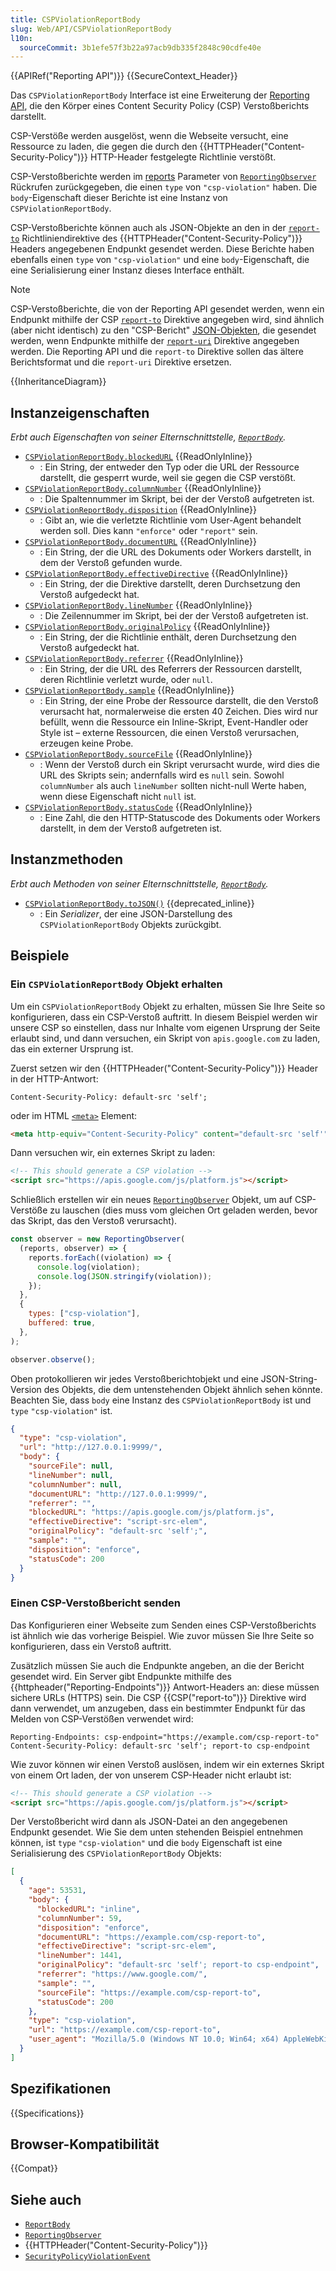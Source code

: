 ```yaml
---
title: CSPViolationReportBody
slug: Web/API/CSPViolationReportBody
l10n:
  sourceCommit: 3b1efe57f3b22a97acb9db335f2848c90cdfe40e
---
```


{{APIRef("Reporting API")}} {{SecureContext_Header}}

Das `CSPViolationReportBody` Interface ist eine Erweiterung der [Reporting API](/de/docs/Web/API/Reporting_API), die den Körper eines Content Security Policy (CSP) Verstoßberichts darstellt.

CSP-Verstöße werden ausgelöst, wenn die Webseite versucht, eine Ressource zu laden, die gegen die durch den {{HTTPHeader("Content-Security-Policy")}} HTTP-Header festgelegte Richtlinie verstößt.

CSP-Verstoßberichte werden im [reports](/de/docs/Web/API/ReportingObserver/ReportingObserver#reports) Parameter von [`ReportingObserver`](/de/docs/Web/API/ReportingObserver) Rückrufen zurückgegeben, die einen `type` von `"csp-violation"` haben.
Die `body`-Eigenschaft dieser Berichte ist eine Instanz von `CSPViolationReportBody`.

CSP-Verstoßberichte können auch als JSON-Objekte an den in der [`report-to`](/de/docs/Web/HTTP/Reference/Headers/Content-Security-Policy/report-to) Richtliniendirektive des {{HTTPHeader("Content-Security-Policy")}} Headers angegebenen Endpunkt gesendet werden.
Diese Berichte haben ebenfalls einen `type` von `"csp-violation"` und eine `body`-Eigenschaft, die eine Serialisierung einer Instanz dieses Interface enthält.

> [!NOTE]
> CSP-Verstoßberichte, die von der Reporting API gesendet werden, wenn ein Endpunkt mithilfe der CSP [`report-to`](/de/docs/Web/HTTP/Reference/Headers/Content-Security-Policy/report-to) Direktive angegeben wird, sind ähnlich (aber nicht identisch) zu den "CSP-Bericht" [JSON-Objekten](/de/docs/Web/HTTP/Reference/Headers/Content-Security-Policy/report-uri#violation_report_syntax), die gesendet werden, wenn Endpunkte mithilfe der [`report-uri`](/de/docs/Web/HTTP/Reference/Headers/Content-Security-Policy/report-uri) Direktive angegeben werden.
> Die Reporting API und die `report-to` Direktive sollen das ältere Berichtsformat und die `report-uri` Direktive ersetzen.

{{InheritanceDiagram}}

## Instanzeigenschaften

_Erbt auch Eigenschaften von seiner Elternschnittstelle, [`ReportBody`](/de/docs/Web/API/ReportBody)._

- [`CSPViolationReportBody.blockedURL`](/de/docs/Web/API/CSPViolationReportBody/blockedURL) {{ReadOnlyInline}}
  - : Ein String, der entweder den Typ oder die URL der Ressource darstellt, die gesperrt wurde, weil sie gegen die CSP verstößt.
- [`CSPViolationReportBody.columnNumber`](/de/docs/Web/API/CSPViolationReportBody/columnNumber) {{ReadOnlyInline}}
  - : Die Spaltennummer im Skript, bei der der Verstoß aufgetreten ist.
- [`CSPViolationReportBody.disposition`](/de/docs/Web/API/CSPViolationReportBody/disposition) {{ReadOnlyInline}}
  - : Gibt an, wie die verletzte Richtlinie vom User-Agent behandelt werden soll. Dies kann `"enforce"` oder `"report"` sein.
- [`CSPViolationReportBody.documentURL`](/de/docs/Web/API/CSPViolationReportBody/documentURL) {{ReadOnlyInline}}
  - : Ein String, der die URL des Dokuments oder Workers darstellt, in dem der Verstoß gefunden wurde.
- [`CSPViolationReportBody.effectiveDirective`](/de/docs/Web/API/CSPViolationReportBody/effectiveDirective) {{ReadOnlyInline}}
  - : Ein String, der die Direktive darstellt, deren Durchsetzung den Verstoß aufgedeckt hat.
- [`CSPViolationReportBody.lineNumber`](/de/docs/Web/API/CSPViolationReportBody/lineNumber) {{ReadOnlyInline}}
  - : Die Zeilennummer im Skript, bei der der Verstoß aufgetreten ist.
- [`CSPViolationReportBody.originalPolicy`](/de/docs/Web/API/CSPViolationReportBody/originalPolicy) {{ReadOnlyInline}}
  - : Ein String, der die Richtlinie enthält, deren Durchsetzung den Verstoß aufgedeckt hat.
- [`CSPViolationReportBody.referrer`](/de/docs/Web/API/CSPViolationReportBody/referrer) {{ReadOnlyInline}}
  - : Ein String, der die URL des Referrers der Ressourcen darstellt, deren Richtlinie verletzt wurde, oder `null`.
- [`CSPViolationReportBody.sample`](/de/docs/Web/API/CSPViolationReportBody/sample) {{ReadOnlyInline}}
  - : Ein String, der eine Probe der Ressource darstellt, die den Verstoß verursacht hat, normalerweise die ersten 40 Zeichen. Dies wird nur befüllt, wenn die Ressource ein Inline-Skript, Event-Handler oder Style ist – externe Ressourcen, die einen Verstoß verursachen, erzeugen keine Probe.
- [`CSPViolationReportBody.sourceFile`](/de/docs/Web/API/CSPViolationReportBody/sourceFile) {{ReadOnlyInline}}
  - : Wenn der Verstoß durch ein Skript verursacht wurde, wird dies die URL des Skripts sein; andernfalls wird es `null` sein. Sowohl `columnNumber` als auch `lineNumber` sollten nicht-null Werte haben, wenn diese Eigenschaft nicht `null` ist.
- [`CSPViolationReportBody.statusCode`](/de/docs/Web/API/CSPViolationReportBody/statusCode) {{ReadOnlyInline}}
  - : Eine Zahl, die den HTTP-Statuscode des Dokuments oder Workers darstellt, in dem der Verstoß aufgetreten ist.

## Instanzmethoden

_Erbt auch Methoden von seiner Elternschnittstelle, [`ReportBody`](/de/docs/Web/API/ReportBody)._

- [`CSPViolationReportBody.toJSON()`](/de/docs/Web/API/CSPViolationReportBody/toJSON) {{deprecated_inline}}
  - : Ein _Serializer_, der eine JSON-Darstellung des `CSPViolationReportBody` Objekts zurückgibt.

## Beispiele

### Ein `CSPViolationReportBody` Objekt erhalten

Um ein `CSPViolationReportBody` Objekt zu erhalten, müssen Sie Ihre Seite so konfigurieren, dass ein CSP-Verstoß auftritt.
In diesem Beispiel werden wir unsere CSP so einstellen, dass nur Inhalte vom eigenen Ursprung der Seite erlaubt sind, und dann versuchen, ein Skript von `apis.google.com` zu laden, das ein externer Ursprung ist.

Zuerst setzen wir den {{HTTPHeader("Content-Security-Policy")}} Header in der HTTP-Antwort:

```http
Content-Security-Policy: default-src 'self';
```

oder im HTML [`<meta>`](/de/docs/Web/HTML/Reference/Elements/meta) Element:

```html
<meta http-equiv="Content-Security-Policy" content="default-src 'self'" />
```

Dann versuchen wir, ein externes Skript zu laden:

```html
<!-- This should generate a CSP violation -->
<script src="https://apis.google.com/js/platform.js"></script>
```

Schließlich erstellen wir ein neues [`ReportingObserver`](/de/docs/Web/API/ReportingObserver) Objekt, um auf CSP-Verstöße zu lauschen (dies muss vom gleichen Ort geladen werden, bevor das Skript, das den Verstoß verursacht).

```js
const observer = new ReportingObserver(
  (reports, observer) => {
    reports.forEach((violation) => {
      console.log(violation);
      console.log(JSON.stringify(violation));
    });
  },
  {
    types: ["csp-violation"],
    buffered: true,
  },
);

observer.observe();
```

Oben protokollieren wir jedes Verstoßberichtobjekt und eine JSON-String-Version des Objekts, die dem untenstehenden Objekt ähnlich sehen könnte.
Beachten Sie, dass `body` eine Instanz des `CSPViolationReportBody` ist und `type` `"csp-violation"` ist.

```json
{
  "type": "csp-violation",
  "url": "http://127.0.0.1:9999/",
  "body": {
    "sourceFile": null,
    "lineNumber": null,
    "columnNumber": null,
    "documentURL": "http://127.0.0.1:9999/",
    "referrer": "",
    "blockedURL": "https://apis.google.com/js/platform.js",
    "effectiveDirective": "script-src-elem",
    "originalPolicy": "default-src 'self';",
    "sample": "",
    "disposition": "enforce",
    "statusCode": 200
  }
}
```

### Einen CSP-Verstoßbericht senden

Das Konfigurieren einer Webseite zum Senden eines CSP-Verstoßberichts ist ähnlich wie das vorherige Beispiel.
Wie zuvor müssen Sie Ihre Seite so konfigurieren, dass ein Verstoß auftritt.

Zusätzlich müssen Sie auch die Endpunkte angeben, an die der Bericht gesendet wird.
Ein Server gibt Endpunkte mithilfe des {{httpheader("Reporting-Endpoints")}} Antwort-Headers an: diese müssen sichere URLs (HTTPS) sein.
Die CSP {{CSP("report-to")}} Direktive wird dann verwendet, um anzugeben, dass ein bestimmter Endpunkt für das Melden von CSP-Verstößen verwendet wird:

```http
Reporting-Endpoints: csp-endpoint="https://example.com/csp-report-to"
Content-Security-Policy: default-src 'self'; report-to csp-endpoint
```

Wie zuvor können wir einen Verstoß auslösen, indem wir ein externes Skript von einem Ort laden, der von unserem CSP-Header nicht erlaubt ist:

```html
<!-- This should generate a CSP violation -->
<script src="https://apis.google.com/js/platform.js"></script>
```

Der Verstoßbericht wird dann als JSON-Datei an den angegebenen Endpunkt gesendet.
Wie Sie dem unten stehenden Beispiel entnehmen können, ist `type` `"csp-violation"` und die `body` Eigenschaft ist eine Serialisierung des `CSPViolationReportBody` Objekts:

```json
[
  {
    "age": 53531,
    "body": {
      "blockedURL": "inline",
      "columnNumber": 59,
      "disposition": "enforce",
      "documentURL": "https://example.com/csp-report-to",
      "effectiveDirective": "script-src-elem",
      "lineNumber": 1441,
      "originalPolicy": "default-src 'self'; report-to csp-endpoint",
      "referrer": "https://www.google.com/",
      "sample": "",
      "sourceFile": "https://example.com/csp-report-to",
      "statusCode": 200
    },
    "type": "csp-violation",
    "url": "https://example.com/csp-report-to",
    "user_agent": "Mozilla/5.0 (Windows NT 10.0; Win64; x64) AppleWebKit/537.36 (KHTML, like Gecko) Chrome/127.0.0.0 Safari/537.36"
  }
]
```

## Spezifikationen

{{Specifications}}

## Browser-Kompatibilität

{{Compat}}

## Siehe auch

- [`ReportBody`](/de/docs/Web/API/ReportBody)
- [`ReportingObserver`](/de/docs/Web/API/ReportingObserver)
- {{HTTPHeader("Content-Security-Policy")}}
- [`SecurityPolicyViolationEvent`](/de/docs/Web/API/SecurityPolicyViolationEvent)
